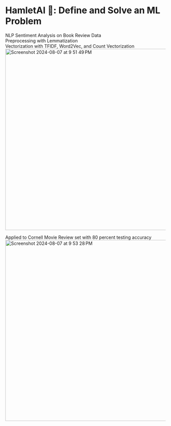 # HamletAI 📖: Define and Solve an ML Problem
NLP Sentiment Analysis on Book Review Data <br>
Preprocessing with Lemmatization <br>
Vectorization with TFIDF, Word2Vec, and Count Vectorization <br>
<img width="570" alt="Screenshot 2024-08-07 at 9 51 49 PM" src="https://github.com/user-attachments/assets/52e90f06-15a1-4785-89ac-bb2305f11905">

Applied to Cornell Movie Review set with 80 percent testing accuracy <br>
<img width="569" alt="Screenshot 2024-08-07 at 9 53 28 PM" src="https://github.com/user-attachments/assets/d63c1070-a2bb-4a46-88ee-2623654e4b3f">

